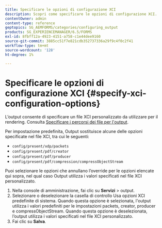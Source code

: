 ```yaml
---
title: Specificare le opzioni di configurazione XCI
description: Scopri come specificare le opzioni di configurazione XCI.
contentOwner: admin
content-type: reference
geptopics: SG_AEMFORMS/categories/configuring_output
products: SG_EXPERIENCEMANAGER/6.5/FORMS
exl-id: 8fbff12a-4923-4151-a758-c1e44dee9160
source-git-commit: 3885cc51f7e821cdb352737336a29f9c4f0c2f41
workflow-type: tm+mt
source-wordcount: '128'
ht-degree: 1%

---
```


# Specificare le opzioni di configurazione XCI {#specify-xci-configuration-options}

L’output consente di specificare un file XCI personalizzato da utilizzare per il rendering. Consulta [Specificare i percorsi dei file per l&#39;output](/help/forms/using/admin-help/specify-file-locations-output.md#specify-file-locations-for-output).

Per impostazione predefinita, Output sostituisce alcune delle opzioni specificate nel file XCI, tra cui le seguenti:

* `config/present/xdp/packets`
* `config/present/pdf/creator`
* `config/present/pdf/producer`
* `config/present/pdf/compression/compressObjectStream`

Puoi selezionare le opzioni che annullano l’override per le opzioni elencate qui sopra, nel qual caso Output utilizza i valori specificati nel file XCI personalizzato.

1. Nella console di amministrazione, fai clic su **Servizi** > output.
1. Selezionare o deselezionare la casella di controllo Usa opzioni XCI predefinite di sistema. Quando questa opzione è selezionata, l&#39;output utilizza i valori predefiniti per le impostazioni packets, creator, producer e compressObjectStream. Quando questa opzione è deselezionata, l’output utilizza i valori specificati nel file XCI personalizzato.
1. Fai clic su **Salva**.
